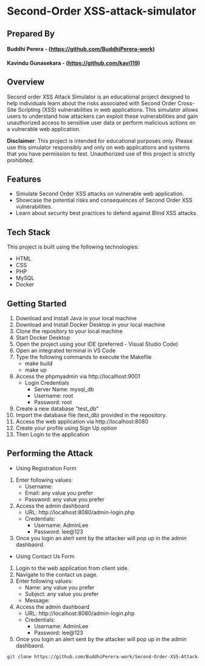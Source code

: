# Second-Order XSS-attack-simulator

## Prepared By
#### Buddhi Perera - (https://github.com/BuddhiPerera-work)
#### Kavindu Gunasekara - (https://github.com/kavi119)

## Overview

Second order XSS Attack Simulator is an educational project designed to help individuals learn about the risks associated with Second Order Cross-Site Scripting (XSS) vulnerabilities in web applications. This simulator allows users to understand how attackers can exploit these vulnerabilities and gain unauthorized access to sensitive user data or perform malicious actions on a vulnerable web application.

**Disclaimer**: This project is intended for educational purposes only. Please use this simulator responsibly and only on web applications and systems that you have permission to test. Unauthorized use of this project is strictly prohibited.

## Features

- Simulate Second Order XSS attacks on vulnerable web application.
- Showcase the potential risks and consequences of Second Order XSS vulnerabilities.
- Learn about security best practices to defend against Blind XSS attacks.

## Tech Stack

This project is built using the following technologies:

- HTML
- CSS
- PHP
- MySQL
- Docker

## Getting Started

1. Download and Install Java in your local machine
2. Download and Install Docker Desktop in your local machine
3. Clone the repository to your local machine
5. Start Docker Desktop
6. Open the project using your IDE (preferred - Visual Studio Code)
7. Open an integrated terminal in VS Code
8. Type the following commands to execute the Makefile
   * make build
   * make up
9. Access the phpmyadmin via http://localhost:9001
    * Login Credentials
        * Server Name: mysql_db
        * Username: root
        * Password: root
10. Create a new database "test_db"
11. Import the database file (test_db) provided in the repository.
12. Access the web application via http://localhost:8080
13. Create your profile using Sign Up option
14. Then Login to the application

## Performing the Attack
* Using Registration Form
1. Enter following values:
   * Username: <script>alert("YOUR ADMIN INTERFACE IS HACKED!");</script>
   * Email: any value you prefer
   * Password: any value you prefer
2. Access the admin dashboard
   * URL: http://localhost:8080/admin-login.php
   * Credentials:
       * Username: AdminLee
       * Password: lee@123
3. Once you login an alert sent by the attacker will pop up in the admin dashbaord.

* Using Contact Us Form
1. Login to the web application from client side.
2. Navigate to the contact us page.
1. Enter following values:
   * Name: any value you prefer
   * Subject: any value you prefer
   * Message: <script>alert("Pay 2 Bitcoins to the following account or your data will be leaked!!! E-Wallet: 20303049343bsfb223!");</script>
2. Access the admin dashboard
   * URL: http://localhost:8080/admin-login.php
   * Credentials:
       * Username: AdminLee
       * Password: lee@123
3. Once you login an alert sent by the attacker will pop up in the admin dashbaord.

```bash
git clone https://github.com/BuddhiPerera-work/Second-Order-XSS-Attack-Simulator.git
